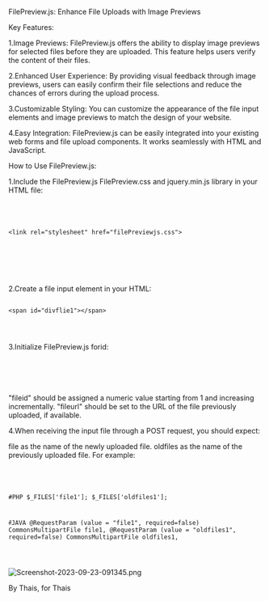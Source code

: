 
FilePreview.js: Enhance File Uploads with Image Previews

Key Features:

1.Image Previews: FilePreview.js offers the ability to display image previews for selected files before they are uploaded. This feature helps users verify the content of their files.

2.Enhanced User Experience: By providing visual feedback through image previews, users can easily confirm their file selections and reduce the chances of errors during the upload process.

3.Customizable Styling: You can customize the appearance of the file input elements and image previews to match the design of your website.

4.Easy Integration: FilePreview.js can be easily integrated into your existing web forms and file upload components. It works seamlessly with HTML and JavaScript.





How to Use FilePreview.js:


1.Include the FilePreview.js  FilePreview.css  and jquery.min.js   library in your HTML file:

<pre>
<code>
<script src="filePreviewjs.js"></script>

&lt;link rel="stylesheet" href="filePreviewjs.css"&gt;

<script src='https://cdnjs.cloudflare.com/ajax/libs/jquery/2.1.4/jquery.min.js'></script> 
</pre>
</code>


2.Create a file input element in your HTML:
<pre>
<code>	
&lt;span id="divflie1"&gt;&lt;/span&gt;
</pre>
</code>



3.Initialize FilePreview.js forid:
<pre>
<code>
<script >
	  $('#divflie1').filePreviewjs({
	  fileid:1,
	  fileurl:"https://cdn.pic.in.th/file/picinth/Screenshot-2023-09-23-091345.png",
	  }); 
	
</script>
</pre>
</code>
"fileid" should be assigned a numeric value starting from 1 and increasing incrementally.
"fileurl" should be set to the URL of the file previously uploaded, if available.





4.When receiving the input file through a POST request, you should expect:

file as the name of the newly uploaded file.
oldfiles as the name of the previously uploaded file.
For example:

<pre>
<code>
<script>
  $('#divflie1').filePreviewjs({
    fileid: 1,
    fileurl: "${path}/${uploadFile1}",
  });
</script>


#PHP
$_FILES['file1'];
$_FILES['oldfiles1'];

#๋๋JAVA
@RequestParam (value = "file1", required=false)  CommonsMultipartFile file1,
@RequestParam (value = "oldfiles1", required=false)  CommonsMultipartFile oldfiles1,
</pre>
</code>

![Screenshot-2023-09-23-091345.png](https://cdn.pic.in.th/file/picinth/Screenshot-2023-09-23-091345.png)
	 


By Thais, for Thais

